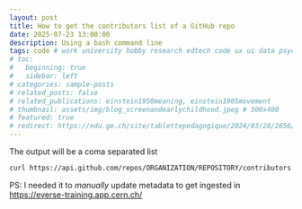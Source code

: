 ```yaml
---
layout: post
title: How to get the contributors list of a GitHub repo
date: 2025-07-23 13:00:00
description: Using a bash command line
tags: code # work university hobby research edtech code ux ui data psychology videogames misc book
# toc:
#   beginning: true
#   sidebar: left
# categories: sample-posts
# related_posts: false
# related_publications: einstein1950meaning, einstein1905movement
# thumbnail: assets/img/blog_screenandearlychildhood.jpeg # 300x400
# featured: true
# redirect: https://edu.ge.ch/site/tablettepedagogique/2024/03/28/2656/
---
```


The output will be a coma separated list

```bash
curl https://api.github.com/repos/ORGANIZATION/REPOSITORY/contributors | grep login | awk '{print $2}' | sed -e "s/\"//g" -e "s/\,//g" | paste -sd"," - | sed "s/,/, /g"
```

PS: I needed it to *manually* update metadata to get ingested in <https://everse-training.app.cern.ch/>